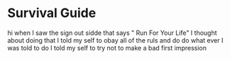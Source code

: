 # Survival Guide 
hi 
when I saw the sign out sidde that says " Run For Your Life" I thought about doing that 
I told my self to obay all of the ruls and do do what ever I was told to do
I told my self to try not to make a bad first impression
